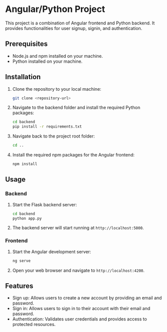 # Angular/Python Project

This project is a combination of Angular frontend and Python backend. It provides functionalities for user signup, signin, and authentication.

## Prerequisites

- Node.js and npm installed on your machine.
- Python installed on your machine.

## Installation

1. Clone the repository to your local machine:

    ```bash
    git clone <repository-url>
    ```

2. Navigate to the backend folder and install the required Python packages:

    ```bash
    cd backend
    pip install -r requirements.txt
    ```

3. Navigate back to the project root folder:

    ```bash
    cd ..
    ```

4. Install the required npm packages for the Angular frontend:

    ```bash
    npm install
    ```

## Usage

### Backend

1. Start the Flask backend server:

    ```bash
    cd backend
    python app.py
    ```

2. The backend server will start running at `http://localhost:5000`.

### Frontend

1. Start the Angular development server:

    ```bash
    ng serve
    ```

2. Open your web browser and navigate to `http://localhost:4200`.

## Features

- Sign up: Allows users to create a new account by providing an email and password.
- Sign in: Allows users to sign in to their account with their email and password.
- Authentication: Validates user credentials and provides access to protected resources.
